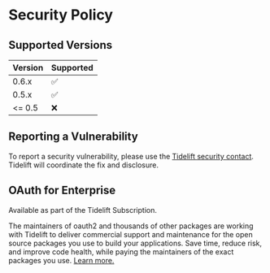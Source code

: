 # Security Policy

## Supported Versions

| Version | Supported          |
|---------|--------------------|
| 0.6.x   | :white_check_mark: |
| 0.5.x   | :white_check_mark: |
| <= 0.5  | :x:                |

## Reporting a Vulnerability

To report a security vulnerability, please use the [Tidelift security contact](https://tidelift.com/security).
Tidelift will coordinate the fix and disclosure.

## OAuth for Enterprise

Available as part of the Tidelift Subscription.

The maintainers of oauth2 and thousands of other packages are working with Tidelift to deliver commercial support and maintenance for the open source packages you use to build your applications. Save time, reduce risk, and improve code health, while paying the maintainers of the exact packages you use. [Learn more.](https://tidelift.com/subscription/pkg/rubygems-oauth?utm_source=rubygems-oauth&utm_medium=referral&utm_campaign=enterprise&utm_term=repo)
